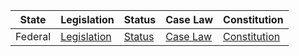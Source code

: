 | State | Legislation | Status | Case Law | Constitution |
| ----- | ----------- | ------ | -------- | ------------ |
| Federal | [Legislation](https://www.ilo.org/dyn/natlex/natlex4.detail?p_isn=92732) | [Status](https://www.refworld.org/docid/3ae6b4fd4.html) | [Case Law](https://www.icc-cpi.int/centralafricanrepublic/Pages/cases.aspx) | [Constitution](http://www.constitutionnet.org/sites/default/files/2017-03/Central%20African%20Republic%20Constitution.pdf) |